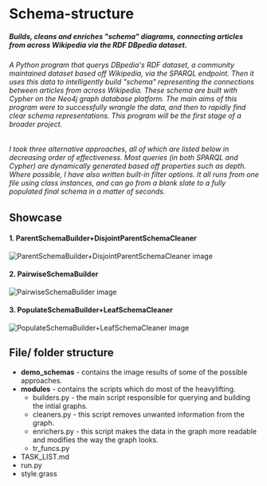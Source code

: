 # **Schema-structure**
##### Builds, cleans and enriches "schema" diagrams, connecting articles from across Wikipedia via the RDF DBpedia dataset.

###### A Python program that querys DBpedia's RDF dataset, a community maintained dataset based off Wikipedia, via the SPARQL endpoint. Then it uses this data to intelligently build "schema" representing the connections between articles from across Wikipedia. These schema are built with Cypher on the Neo4j graph database platform. The main aims of this program were to successfully wrangle the data, and then to rapidly find clear schema representations. This program will be the first stage of a broader project.

###### I took three alternative approaches, all of which are listed below in decreasing order of effectiveness. Most queries (in both SPARQL and Cypher) are dynamically generated based off properties such as depth. Where possible, I have also written built-in filter options. It all runs from one file using class instances, and can go from a blank slate to a fully populated final schema in a matter of seconds.

## Showcase
#### 1. ParentSchemaBuilder+DisjointParentSchemaCleaner
![ParentSchemaBuilder+DisjointParentSchemaCleaner image](https://github.com/tgregory98/Schema-structure/blob/master/demo_schemas/ParentSchemaBuilder%2BDisjointParentSchemaCleaner%20(3%20root%20nodes).png)

#### 2. PairwiseSchemaBuilder
![PairwiseSchemaBuilder image](https://github.com/tgregory98/Schema-structure/blob/master/demo_schemas/PairwiseSchemaBuilder.png)

#### 3. PopulateSchemaBuilder+LeafSchemaCleaner
![PopulateSchemaBuilder+LeafSchemaCleaner image](https://github.com/tgregory98/Schema-structure/blob/master/demo_schemas/PopulateSchemaBuilder%2BLeafSchemaCleaner.png)

## File/ folder structure
- **demo_schemas** - contains the image results of some of the possible approaches.
- **modules** - contains the scripts which do most of the heavylifting.
    - builders.py - the main script responsible for querying and building the intial graphs.
    - cleaners.py - this script removes unwanted information from the graph.
    - enrichers.py - this script makes the data in the graph more readable and modifies the way the graph looks.
    - tr_funcs.py
- TASK_LIST.md
- run.py
- style.grass
